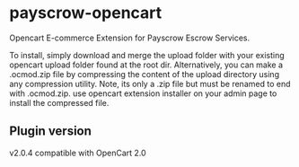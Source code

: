 # payscrow-opencart

Opencart E-commerce Extension for Payscrow Escrow Services.

To install, simply download and merge the upload folder with your existing opencart upload folder found at the root dir.
Alternatively, you can make a .ocmod.zip file by compressing the content of the upload directory using any compression utility.
Note, its only a .zip file but must be renamed to end with .ocmod.zip. 
use opencart extension installer on your admin page to install the compressed file.

## Plugin version

v2.0.4 compatible with OpenCart 2.0
